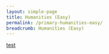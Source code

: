 ```yaml
---
layout: simple-page
title: Humanities (Easy)
permalink: /primary-humanities-easy/
breadcrumb: Humanities (Easy)
---
```

[test](/placeholder-humanities-easy/)
